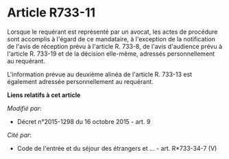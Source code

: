 # Article R733-11

Lorsque le requérant est représenté par un avocat, les actes de procédure sont accomplis à l'égard de ce mandataire, à
l'exception de la notification de l'avis de réception prévu à l'article R. 733-8, de l'avis d'audience prévu à l'article R.
733-19 et de la décision elle-même, adressés personnellement au requérant. 

L'information prévue au deuxième alinéa de l'article R. 733-13 est également adressée personnellement au requérant.

**Liens relatifs à cet article**

_Modifié par_:

  - Décret n°2015-1298 du 16 octobre 2015 - art. 9

_Cité par_:

  - Code de l'entrée et du séjour des étrangers et ... - art. R*733-34-7 (V)
